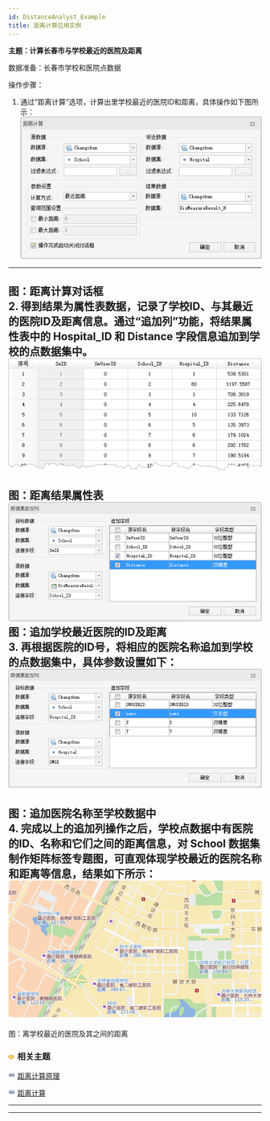 ```yaml
---
id: DistanceAnalyst_Example
title: 距离计算应用实例
---
```

**主题：计算长春市与学校最近的医院及距离**

数据准备：长春市学校和医院点数据

操作步骤：

  1. 通过“距离计算”选项，计算出里学校最近的医院ID和距离，具体操作如下图所示：  ![](img/DistanceApplication1.png)  
---  
图：距离计算对话框  
  2. 得到结果为属性表数据，记录了学校ID、与其最近的医院ID及距离信息。通过“追加列”功能，将结果属性表中的 Hospital_ID 和 Distance 字段信息追加到学校的点数据集中。  ![](img/DisMeasureResult1.png)  
---  
图：距离结果属性表  
![](img/DistanceApplication2.png)  
图：追加学校最近医院的ID及距离  
  3. 再根据医院的ID号，将相应的医院名称追加到学校的点数据集中，具体参数设置如下：  ![](img/DistanceApplication3.png)  
---  
图：追加医院名称至学校数据中  
  4. 完成以上的追加列操作之后，学校点数据中有医院的ID、名称和它们之间的距离信息，对 School 数据集制作矩阵标签专题图，可直观体现学校最近的医院名称和距离等信息，结果如下所示：  ![](img/DistanceApplication4.png)  
---  
图：离学校最近的医院及其之间的距离  
  
### ![](../../../img/seealso.png) 相关主题

![](../../../img/smalltitle.png) [距离计算原理](DistanceMeasure_Theory.htm)

![](../../../img/smalltitle.png) [距离计算](DistanceMeasure.htm)

* * *

[](http://www.supermap.com.cn)  
  
---

